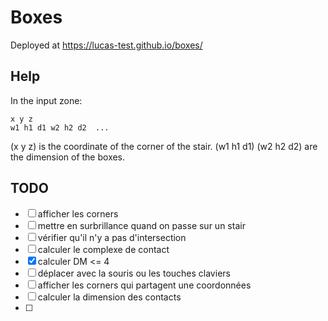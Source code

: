 # Boxes


Deployed at https://lucas-test.github.io/boxes/

## Help

In the input zone:

    x y z
    w1 h1 d1 w2 h2 d2  ...

(x y z) is the coordinate of the corner of the stair.
(w1 h1 d1) (w2 h2 d2) are the dimension of the boxes.

## TODO

- [ ] afficher les corners
- [ ] mettre en surbrillance quand on passe sur un stair
- [ ] vérifier qu'il n'y a pas d'intersection
- [ ] calculer le complexe de contact
- [X] calculer DM <= 4
- [ ] déplacer avec la souris ou les touches claviers
- [ ] afficher les corners qui partagent une coordonnées
- [ ] calculer la dimension des contacts
- [ ] 